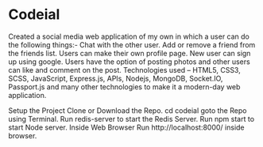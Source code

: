 # Codeial
Created a social media web application of my own in which a user can do the following things:-
Chat with the other user.
Add or remove a friend from the friends list.
Users can make their own profile page.
New user can sign up using google.
Users have the option of posting photos and other users can like and comment on the post.
Technologies used – HTML5, CSS3, SCSS, JavaScript, Express.js, APIs, Nodejs, MongoDB, Socket.IO, Passport.js and many other technologies to make it a modern-day web application.

Setup the Project
Clone or Download the Repo.
cd codeial goto the Repo using Terminal.
Run redis-server to start the Redis Server.
Run npm start to start Node server.
Inside Web Browser
Run http://localhost:8000/ inside browser.
